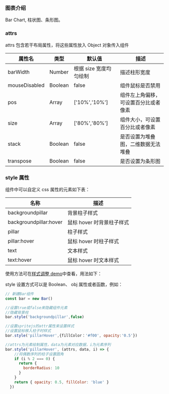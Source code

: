 ### 图表介绍

Bar Chart, 柱状图、条形图。

### attrs

attrs 包含若干布局属性，将这些属性放入 Object 对象传入组件

| 属性名        | 类型    | 默认值                 | 描述                                 |
| ------------- | ------- | ---------------------- | ------------------------------------ |
| barWidth      | Number  | 根据 size 宽度均匀绘制 | 描述柱形宽度                         |
| mouseDisabled | Boolean | false                  | 组件鼠标是否禁用                     |
| pos           | Array   | ['10%','10%']          | 组件左上角偏移，可设置百分比或者像素 |
| size          | Array   | ['80%','80%']          | 组件大小，可设置百分比或者像素       |
| stack         | Boolean | false                  | 是否设置为堆叠图，二维数据无法堆叠   |
| transpose     | Boolean | false                  | 是否设置为条形图                     |

### style 属性

组件中可以自定义 css 属性的元素如下表：

| 名称                   | 描述                      |
| ---------------------- | ------------------------- |
| backgroundpillar       | 背景柱子样式              |
| backgroundpillar:hover | 鼠标 hover 时背景柱子样式 |
| pillar                 | 柱子样式                  |
| pillar:hover           | 鼠标 hover 时柱子样式     |
| text                   | 文本样式                  |
| text:hover             | 鼠标 hover 时文本样式     |

使用方法可在[样式调整 demo](#/demo/column/others)中查看，用法如下：

style 设置方式可以是 Boolean、 obj 属性或者函数，例如：

```javascript
// 新建Bar组件
const bar = new Bar()

//设置true或false来隐藏组件元素
//隐藏背景柱
bar.style('backgroundpillar',false)

//设置spritejs的attr属性来设置样式
//设置鼠标移入柱子时样式
bar.style('pillarHover',{fillColor：'#f00', opacity:'0.5'})

//attrs为元素绘制属性，data为元素对应数据，i为元素序列
bar.style('pillarHover', (attrs, data, i) => {
    //将偶数序列的柱子设置圆角
    if (i % 2 === 0) {
      return {
        borderRadius: 10
      }
    }
    return { opacity: 0.5, fillColor: 'blue' }
  })
```
